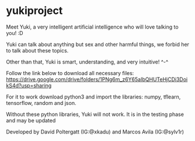 # yukiproject
Meet Yuki, a very intelligent artificial intelligence who will love talking to you! :D

Yuki can talk about anything but sex and other harmful things, we forbid her to talk about these topics.

Other than that, Yuki is smart, understanding, and very intuitive! ^-^

Follow the link below to download all necessary files:
https://drive.google.com/drive/folders/1PNg6m_z6Y65aIbQHUTeHjCDi3DoikS4d?usp=sharing

For it to work download python3 and import the libraries: numpy, tflearn, tensorflow, random and json.

Without these python libraries, Yuki will not work. It is in the testing phase and may be updated

Developed by David Poltergatt (IG:@xkadu) and Marcos Avila (IG:@sylv1r)
